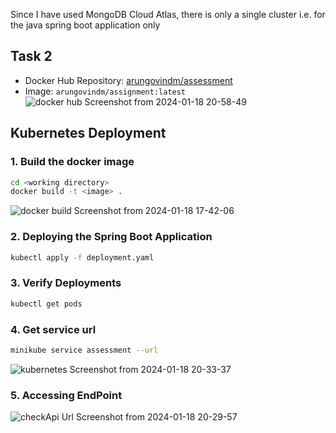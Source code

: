 Since I have used MongoDB Cloud Atlas, there is only a single cluster i.e. for the java spring boot application only

## Task 2

- Docker Hub Repository: [arungovindm/assessment](https://hub.docker.com/repository/docker/arungovindm/assessment)
- Image: `arungovindm/assignment:latest`
![docker hub Screenshot from 2024-01-18 20-58-49](https://github.com/arungovindm2001/kaiburr-coding-assignment/assets/67337602/06cccfe5-1690-46b7-8bf3-526697583e8f)

## Kubernetes Deployment

### 1. Build the docker image
```bash
cd <working directory>
docker build -t <image> .
```
![docker build Screenshot from 2024-01-18 17-42-06](https://github.com/arungovindm2001/kaiburr-coding-assignment/assets/67337602/293a1f20-2eba-48d6-a2ee-e7e9b6588433)

### 2.  Deploying the Spring Boot Application

```bash
kubectl apply -f deployment.yaml
```

### 3.  Verify Deployments
```bash
kubectl get pods
```

### 4. Get service url
```bash
minikube service assessment --url
```
![kubernetes Screenshot from 2024-01-18 20-33-37](https://github.com/arungovindm2001/kaiburr-coding-assignment/assets/67337602/e43b9605-f034-4dcd-8eac-bd4db508e4a9)

### 5. Accessing EndPoint
![checkApi Url Screenshot from 2024-01-18 20-29-57](https://github.com/arungovindm2001/kaiburr-coding-assignment/assets/67337602/430dbfab-39ce-4717-8074-c2c020d4a094)
